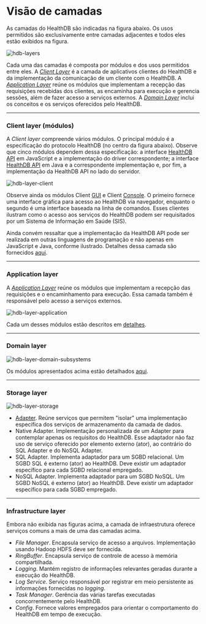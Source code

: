 
# Visão de camadas
As camadas do HealthDB são indicadas na figura abaixo. Os usos permitidos são exclusivamente entre camadas adjacentes e todos eles estão exibidos na figura.

![hdb-layers](https://cloud.githubusercontent.com/assets/1735792/24067912/69290aa4-0b61-11e7-8f5e-b33f1bcac986.png)

Cada uma das camadas é composta por módulos e dos usos permitidos entre eles. A [_Client Layer_](https://github.com/kyriosdata/db/wiki/Client-layer) é a camada de aplicativos clientes do HealthDB e da implementação da comunicação de um cliente com o HealthDB. A [_Application Layer_](https://github.com/kyriosdata/db/wiki/Application-layer) reúne os módulos que implementam a recepção das requisições recebidas dos clientes, as encaminha para execução e gerencia sessões, além de fazer acesso a serviços externos. A [_Domain Layer_](https://github.com/kyriosdata/db/wiki/Domain-layer) inclui os conceitos e os serviços oferecidos pelo HealthDB.


***

### Client layer (módulos)
A _Client layer_ compreende vários módulos. O principal módulo é a especificação do protocolo HealthDB (no centro da figura abaixo). Observe que cinco módulos dependem dessa especificação: a interface [HealthDB API](https://github.com/kyriosdata/db/wiki/HealthDB-API) em JavaScript e a implementação do driver correspondente; a interface [HealthDB API](https://github.com/kyriosdata/db/wiki/HealthDB-API) em Java e a correspondente implementação e, por fim, a implementação da HealthDB API no lado do servidor. 

![hdb-layer-client](https://cloud.githubusercontent.com/assets/1735792/24046211/8db1e442-0b00-11e7-9243-c9a6c275a234.png)

Observe ainda os módulos Client [GUI](https://github.com/kyriosdata/db/wiki/Cliente-(gui)) e Client [Console](https://github.com/kyriosdata/db/wiki/Cliente-(console)). O primeiro fornece uma interface gráfica para acesso ao HealthDB via navegador, enquanto o segundo é uma interface baseada na linha de comandos. Esses clientes ilustram como o acesso aos serviços do HealthDB podem ser requisitados por um Sistema de Informação em Saúde (SIS).

Ainda convém ressaltar que a implementação da HealthDB API pode ser realizada em outras linguagens de programação e não apenas em JavaScript e Java, conforme ilustrado. Detalhes dessa camada são fornecidos [aqui](https://github.com/kyriosdata/db/wiki/Client-layer).

***

### Application layer
A [_Application Layer_](https://github.com/kyriosdata/db/wiki/Application-layer) reúne os módulos que implementam a recepção das requisições e o encaminhamento para execução. Essa camada também é responsável pelo acesso a serviços externos.

![hdb-layer-application](https://cloud.githubusercontent.com/assets/1735792/24046166/64a44194-0b00-11e7-80da-66f8650a05f5.png)

Cada um desses módulos estão descritos em [detalhes](https://github.com/kyriosdata/db/wiki/Application-layer).

***

### Domain layer
 

![hdb-layer-domain-subsystems](https://cloud.githubusercontent.com/assets/1735792/24054171/0ef07b72-0b1a-11e7-9c2c-76154c5afbd3.png)

Os módulos apresentados acima estão detalhados [aqui](https://github.com/kyriosdata/db/wiki/Domain-layer).

***

### Storage layer

![hdb-layer-storage](https://cloud.githubusercontent.com/assets/1735792/24068111/7ddacaa6-0b65-11e7-8afe-10c72ab792bb.png)

- [Adapter](https://github.com/kyriosdata/db/wiki/Adaptador). Reúne serviços que permitem "isolar" uma implementação específica dos serviços de armazenamento da camada de dados.
- Native Adapter. Implementação personalizada de um Adapter para contemplar apenas os requisitos do HealthDB. Esse adaptador não faz uso de serviço oferecido por elemento externo (ator), ao contrário do SQL Adapter e do NoSQL Adapter.
- SQL Adapter. Implementa adaptador para um SGBD relacional. Um SGBD SQL é externo (ator) ao HealthDB. Deve existir um adaptador específico para cada SGBD relacional empregado.
- NoSQL Adapter. Implementa adaptador para um SGBD NoSQL. Um SGBD NoSQL é externo (ator) ao HealthDB. Deve existir um adaptador específico para cada SGBD empregado.

***

### Infrastructure layer
Embora não exibida nas figuras acima, a camada de infraestrutura oferece serviços comuns a mais de uma das camadas acima. 
- _File Manager_. Encapsula serviço de acesso a arquivos. Implementação usando Hadoop HDFS deve ser fornecida.
- _RingBuffer_. Encapsula serviço de controle de acesso à memória compartilhada.
- _Logging_. Mantém registro de informações relevantes geradas durante a execução do HealthDB.
- _Log Service_. Serviço responsável por registrar em meio persistente as informações fornecidas no _logging_.
- _Task Manager_. Gerência das várias tarefas executadas concorrentemente pelo HealthDB.
- _Config_. Fornece valores empregados para orientar o comportamento do HealthDB em tempo de execução. 
